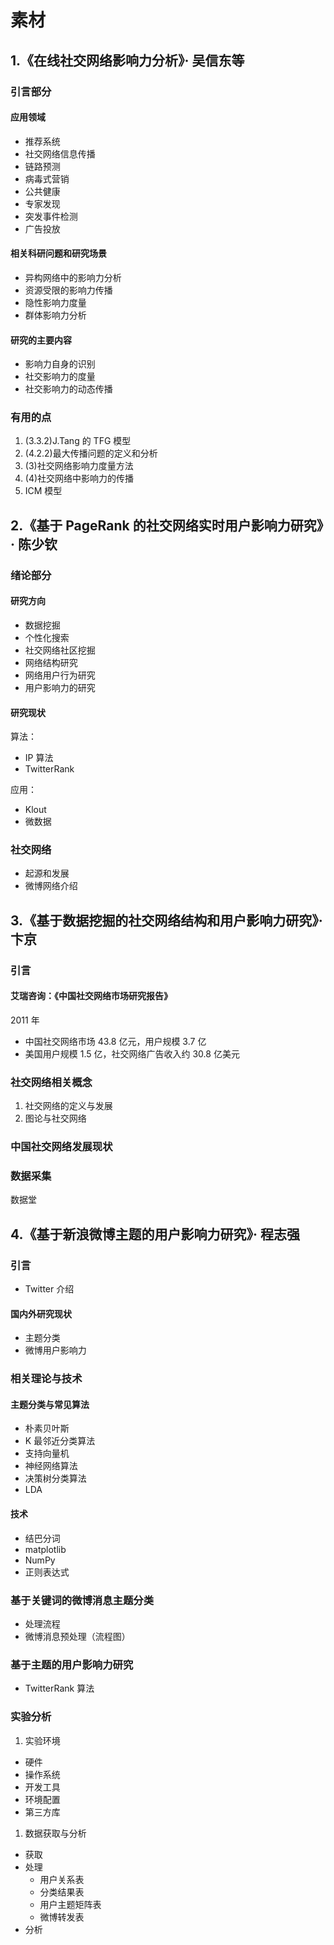 # 素材

## 1.《在线社交网络影响力分析》· 吴信东等

### 引言部分

#### 应用领域

* 推荐系统
* 社交网络信息传播
* 链路预测
* 病毒式营销
* 公共健康
* 专家发现
* 突发事件检测
* 广告投放

#### 相关科研问题和研究场景

* 异构网络中的影响力分析
* 资源受限的影响力传播
* 隐性影响力度量
* 群体影响力分析

#### 研究的主要内容

* 影响力自身的识别
* 社交影响力的度量
* 社交影响力的动态传播

### 有用的点

1. (3.3.2)J.Tang 的 TFG 模型
1. (4.2.2)最大传播问题的定义和分析
1. (3)社交网络影响力度量方法
1. (4)社交网络中影响力的传播
1. ICM 模型


## 2.《基于 PageRank 的社交网络实时用户影响力研究》· 陈少钦

### 绪论部分

#### 研究方向

* 数据挖掘
* 个性化搜索
* 社交网络社区挖掘
* 网络结构研究
* 网络用户行为研究
* 用户影响力的研究

#### 研究现状

算法：

* IP 算法
* TwitterRank

应用：

* Klout
* 微数据

### 社交网络

* 起源和发展
* 微博网络介绍

## 3.《基于数据挖掘的社交网络结构和用户影响力研究》· 卞京

### 引言

#### 艾瑞咨询：《中国社交网络市场研究报告》

2011 年

* 中国社交网络市场 43.8 亿元，用户规模 3.7 亿
* 美国用户规模 1.5 亿，社交网络广告收入约 30.8 亿美元

### 社交网络相关概念

1. 社交网络的定义与发展
1. 图论与社交网络

### 中国社交网络发展现状

### 数据采集

数据堂

## 4.《基于新浪微博主题的用户影响力研究》· 程志强

### 引言

* Twitter 介绍

#### 国内外研究现状

* 主题分类
* 微博用户影响力

### 相关理论与技术

#### 主题分类与常见算法

* 朴素贝叶斯
* K 最邻近分类算法
* 支持向量机
* 神经网络算法
* 决策树分类算法
* LDA

#### 技术

* 结巴分词
* matplotlib
* NumPy
* 正则表达式

### 基于关键词的微博消息主题分类

* 处理流程
* 微博消息预处理（流程图）

### 基于主题的用户影响力研究

* TwitterRank 算法

### 实验分析

1. 实验环境
  * 硬件
  * 操作系统
  * 开发工具
  * 环境配置
  * 第三方库
1. 数据获取与分析
  * 获取
  * 处理
    * 用户关系表
    * 分类结果表
    * 用户主题矩阵表
    * 微博转发表
  * 分析
